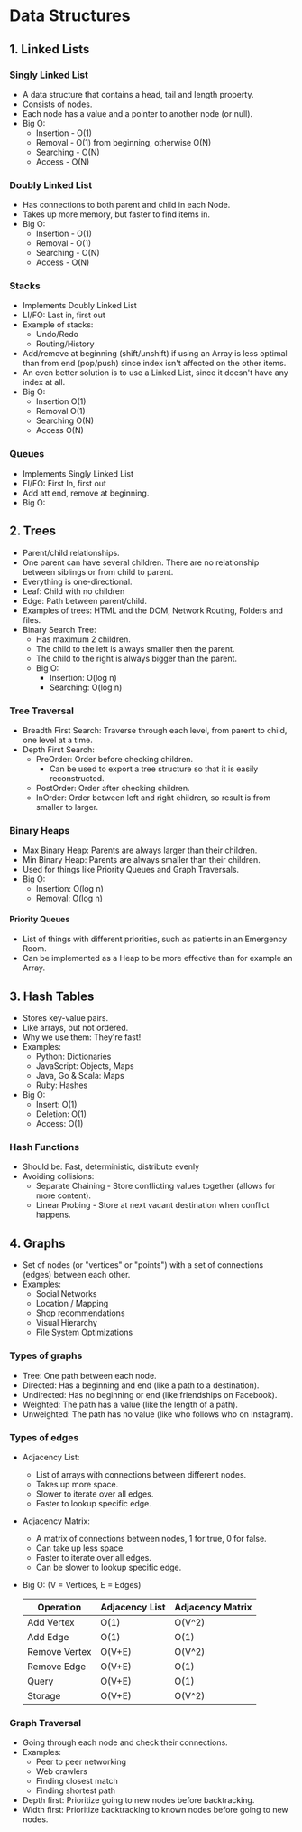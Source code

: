 # Data Structures

## 1. Linked Lists

### Singly Linked List

- A data structure that contains a head, tail and length property.
- Consists of nodes.
- Each node has a value and a pointer to another node (or null).
- Big O:
  - Insertion - O(1)
  - Removal - O(1) from beginning, otherwise O(N)
  - Searching - O(N)
  - Access - O(N)

### Doubly Linked List

- Has connections to both parent and child in each Node.
- Takes up more memory, but faster to find items in.
- Big O:
  - Insertion - O(1)
  - Removal - O(1)
  - Searching - O(N)
  - Access - O(N)

### Stacks

- Implements Doubly Linked List
- LI/FO: Last in, first out
- Example of stacks:
  - Undo/Redo
  - Routing/History
- Add/remove at beginning (shift/unshift) if using an Array is less optimal than from end (pop/push) since index isn't affected on the other items.
- An even better solution is to use a Linked List, since it doesn't have any index at all.
- Big O:
  - Insertion O(1)
  - Removal O(1)
  - Searching O(N)
  - Access O(N)

### Queues

- Implements Singly Linked List
- FI/FO: First In, first out
- Add att end, remove at beginning.
- Big O:

## 2. Trees

- Parent/child relationships.
- One parent can have several children. There are no relationship between siblings or from child to parent.
- Everything is one-directional.
- Leaf: Child with no children
- Edge: Path between parent/child.
- Examples of trees: HTML and the DOM, Network Routing, Folders and files.
- Binary Search Tree:
  - Has maximum 2 children.
  - The child to the left is always smaller then the parent.
  - The child to the right is always bigger than the parent.
  - Big O:
    - Insertion: O(log n)
    - Searching: O(log n)

### Tree Traversal

- Breadth First Search: Traverse through each level, from parent to child, one level at a time.
- Depth First Search:
  - PreOrder: Order before checking children.
    - Can be used to export a tree structure so that it is easily reconstructed.
  - PostOrder: Order after checking children.
  - InOrder: Order between left and right children, so result is from smaller to larger.

### Binary Heaps

- Max Binary Heap: Parents are always larger than their children.
- Min Binary Heap: Parents are always smaller than their children.
- Used for things like Priority Queues and Graph Traversals.
- Big O:
  - Insertion: O(log n)
  - Removal: O(log n)

#### Priority Queues

- List of things with different priorities, such as patients in an Emergency Room.
- Can be implemented as a Heap to be more effective than for example an Array.

## 3. Hash Tables

- Stores key-value pairs.
- Like arrays, but not ordered.
- Why we use them: They're fast!
- Examples:
  - Python: Dictionaries
  - JavaScript: Objects, Maps
  - Java, Go & Scala: Maps
  - Ruby: Hashes
- Big O:
  - Insert: O(1)
  - Deletion: O(1)
  - Access: O(1)

### Hash Functions

- Should be: Fast, deterministic, distribute evenly
- Avoiding collisions:
  - Separate Chaining - Store conflicting values together (allows for more content).
  - Linear Probing - Store at next vacant destination when conflict happens.

## 4. Graphs

- Set of nodes (or "vertices" or "points") with a set of connections (edges) between each other.
- Examples:
  - Social Networks
  - Location / Mapping
  - Shop recommendations
  - Visual Hierarchy
  - File System Optimizations

### Types of graphs

- Tree: One path between each node.
- Directed: Has a beginning and end (like a path to a destination).
- Undirected: Has no beginning or end (like friendships on Facebook).
- Weighted: The path has a value (like the length of a path).
- Unweighted: The path has no value (like who follows who on Instagram).

### Types of edges

- Adjacency List:
  - List of arrays with connections between different nodes.
  - Takes up more space.
  - Slower to iterate over all edges.
  - Faster to lookup specific edge.
- Adjacency Matrix:
  - A matrix of connections between nodes, 1 for true, 0 for false.
  - Can take up less space.
  - Faster to iterate over all edges.
  - Can be slower to lookup specific edge.
- Big O: (V = Vertices, E = Edges)

  | Operation     | Adjacency List | Adjacency Matrix |
  | ------------- | -------------- | ---------------- |
  | Add Vertex    | O(1)           | O(V^2)           |
  | Add Edge      | O(1)           | O(1)             |
  | Remove Vertex | O(V+E)         | O(V^2)           |
  | Remove Edge   | O(V+E)         | O(1)             |
  | Query         | O(V+E)         | O(1)             |
  | Storage       | O(V+E)         | O(V^2)           |

### Graph Traversal

- Going through each node and check their connections.
- Examples:
  - Peer to peer networking
  - Web crawlers
  - Finding closest match
  - Finding shortest path
- Depth first: Prioritize going to new nodes before backtracking.
- Width first: Prioritize backtracking to known nodes before going to new nodes.
